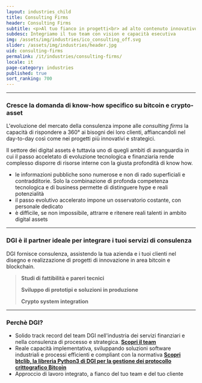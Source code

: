 ```yaml
---
layout: industries_child
title: Consulting Firms
header: Consulting Firms
subtitle: <p>Al tuo fianco in progetti<br> ad alto contenuto innovativo e tecnologico</p>   
subdesc: Integriamo il tuo team con vision e capacità esecutiva
img: /assets/img/industries/ico_consulting_off.svg
slider: /assets/img/industries/header.jpg
uid: consulting-firms
permalink: /it/industries/consulting-firms/
locale: it
page-category: industries
published: true
sort_ranking: 700
---
```

***
### Cresce la domanda di know-how specifico su bitcoin e crypto-asset

L'evoluzione del mercato della consulenza impone alle *consulting firms* la capacità di rispondere a 360° ai bisogni dei loro clienti, affiancandoli nel day-to-day così come nei progetti più innovativi e strategici.

Il settore dei digital assets è tuttavia uno di quegli ambiti di avanguardia in cui il passo acceletato di evoluzione tecnologica e finanziaria rende complesso disporre di risorse interne con la giusta profondità di know how.
+ le informazioni pubbliche sono numerose e non di rado superficiali e contradditorie. Solo la combinazione di profonda competenza tecnologica e di business permette di distinguere hype e reali potenzialità
+ il passo evolutivo accelerato impone un osservatorio costante, con personale dedicato
+ è difficile, se non impossibile, attrarre e ritenere reali talenti in ambito digital assets

***
### DGI è il partner ideale per integrare i tuoi servizi di consulenza

DGI fornisce consulenza, assistendo la tua azienda e i tuoi clienti nel disegno e realizzazione di progetti di innovazione in area bitcoin e blockchain.
> **Studi di fattibilità e pareri tecnici**
> 
> **Sviluppo di prototipi e soluzioni in produzione**
> 
> **Crypto system integration**

***
### Perchè DGI?

- Solido track record del team DGI nell'industria dei servizi finanziari e nella consulenza di processo e strategica. **[Scopri il team](https://checksig-inside.github.io/it/about-dgi/team/)**
- Reale capacità implementativa, sviluppando soluzioni software industriali e processi efficienti e compliant con la normativa **[Scopri btclib, la libreria Python3 di DGI per la gestione dei protocollo crittografico Bitcoin](https://checksig-inside.github.io/it/about-dgi/team/)**
- Approccio di lavoro integrato, a fianco del tuo team e del tuo cliente